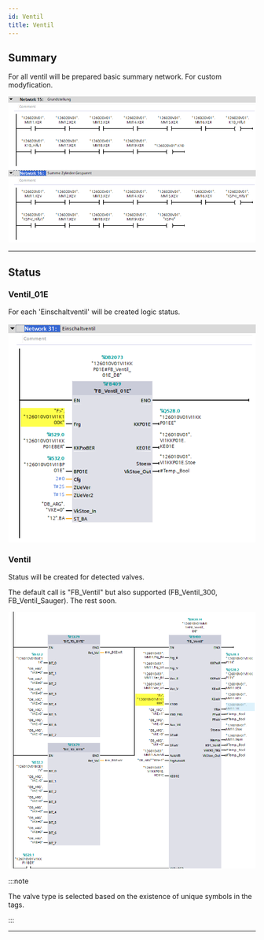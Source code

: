 ```yaml
---
id: Ventil
title: Ventil
---
```


## Summary

For all ventil will be prepared basic summary network. For custom modyfication.

![img](../../../../assets/docs/generation/programBlocks/stationen/Ventil/K10KSPV.jpg)

---

## Status

### Ventil_01E

For each 'Einschaltventil' will be created logic status.

![img](../../../../assets/docs/generation/programBlocks/stationen/Ventil/VI.jpg)


### Ventil

Status will be created for detected valves.

The default call is "FB_Ventil" but also supported (FB_Ventil_300, FB_Ventil_Sauger). The rest soon.

![img](../../../../assets/docs/generation/programBlocks/stationen/Ventil/Status.jpg)

:::note

The valve type is selected based on the existence of unique symbols in the tags.

:::

---


